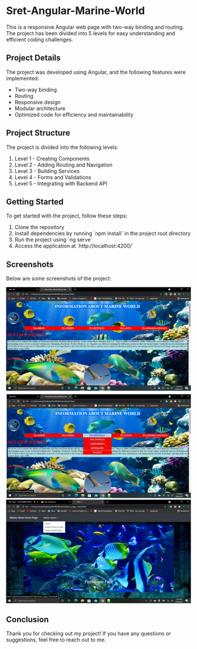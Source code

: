 <h1>Sret-Angular-Marine-World</h1>

<p>This is a responsive Angular web page with two-way binding and routing. The project has been divided into 5 levels for easy understanding and efficient coding challenges.</p>

<h2>Project Details</h2>

<p>The project was developed using Angular, and the following features were implemented:</p>

<ul>
  <li>Two-way binding</li>
  <li>Routing</li>
  <li>Responsive design</li>
  <li>Modular architecture</li>
  <li>Optimized code for efficiency and maintainability</li>
</ul>

<h2>Project Structure</h2>

<p>The project is divided into the following levels:</p>

<ol>
  <li>Level 1 - Creating Components</li>
  <li>Level 2 - Adding Routing and Navigation</li>
  <li>Level 3 - Building Services</li>
  <li>Level 4 - Forms and Validations</li>
  <li>Level 5 - Integrating with Backend API</li>
</ol>

<h2>Getting Started</h2>

<p>To get started with the project, follow these steps:</p>

<ol>
  <li>Clone the repository</li>
  <li>Install dependencies by running `npm install` in the project root directory</li>
  <li>Run the project using `ng serve`</li>
  <li>Access the application at `http://localhost:4200/`</li>
</ol>

<h2>Screenshots</h2>

<p>Below are some screenshots of the project:</p>

<img src="output1.png" alt="Screenshot 1">
<img src="output2.png" alt="Screenshot 2">
<img src="output3.png" alt="Screenshot 3">

<h2>Conclusion</h2>

<p>Thank you for checking out my project! If you have any questions or suggestions, feel free to reach out to me.</p>
